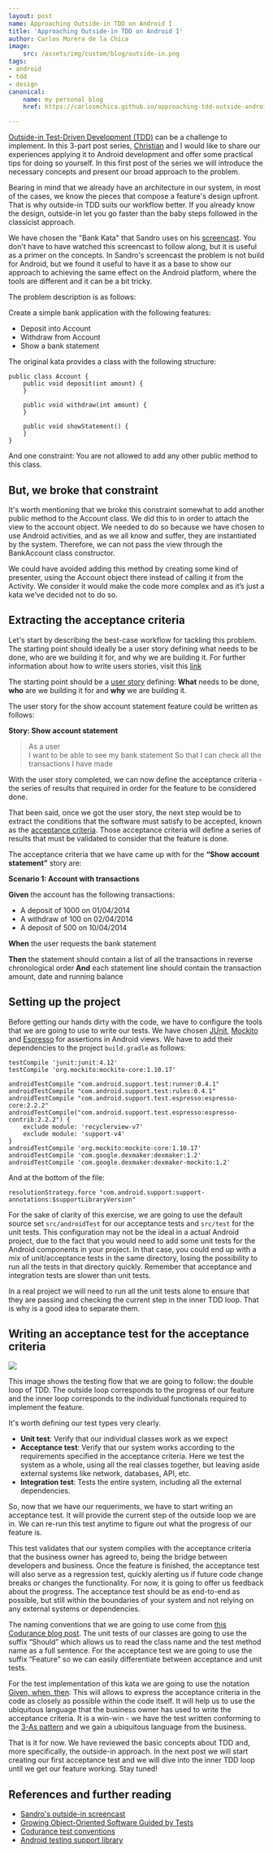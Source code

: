 ```yaml
---
layout: post
name: Approaching Outside-in TDD on Android I
title: 'Approaching Outside-in TDD on Android I'
author: Carlos Morera de la Chica
image:
    src: /assets/img/custom/blog/outside-in.png
tags: 
- android
- tdd 
- design
canonical:
    name: my personal blog
    href: https://carlosmchica.github.io/approaching-tdd-outside-android/

---
```


<a href="http://martinfowler.com/articles/mocksArentStubs.html#DrivingTdd">Outside-in Test-Driven Development (TDD)</a> can be a challenge to implement. In this 3-part post series, <a href="https://twitter.com/panavtec">Christian</a> and I would like to share our experiences applying it to Android development and offer some practical tips for doing so yourself. In this first post of the series we will introduce the necessary concepts and present our broad approach to the problem.

Bearing in mind that we already have an architecture in our system, in most of the cases, we know the pieces that compose a feature's design upfront. That is why outside-in TDD suits our workflow better. If you already know the design, outside-in let you go faster than the baby steps followed in the classicist approach.

We have chosen the "Bank Kata" that Sandro uses on his <a href="/videos/2015/05/12/outside-in-tdd-part-1/">screencast</a>. You don't have to have watched this screencast to follow along, but it is useful as a primer on the concepts. In Sandro's screencast the problem is not build for Android, but we found it useful to have it as a base to show our approach to achieving the same effect on the Android platform, where the tools are different and it can be a bit tricky.

The problem description is as follows:

Create a simple bank application with the following features:

<ul>
<li>Deposit into Account</li>
<li>Withdraw from Account</li>
<li>Show a bank statement</li>
</ul>

The original kata provides a class with the following structure:

````
public class Account {
    public void deposit(int amount) {
    }

    public void withdraw(int amount) {
    }

    public void showStatement() {
    }
}
````

And one constraint: You are not allowed to add any other public method to this class.

## But, we broke that constraint

It's worth mentioning that we broke this constraint somewhat to add another public method to the Account class. We did this to in order to attach the view to the account object. We needed to do so because we have chosen to use Android activities, and as we all know and suffer, they are instantiated by the system. Therefore, we can not pass the view through the BankAccount class constructor.

We could have avoided adding this method by creating some kind of presenter, using the Account object there instead of calling it from the Activity. We consider it would make the code more complex and as it’s just a kata we’ve decided not to do so.

## Extracting the acceptance criteria
Let's start by describing the best-case workflow for tackling this problem. The starting point should ideally be a user story defining what needs to be done, who are we building it for, and why we are building it. For further information about how to write users stories, visit this <a href="https://sprint.ly/blog/agile-user-stories/?utm_content=buffer2dda2">link</a>

The starting point should be a <a href="http://dannorth.net/whats-in-a-story/">user story</a> defining: <b>What</b> needs to be done, <b>who</b> are we building it for and <b>why</b> we are building it.

The user story for the show account statement feature could be written as follows:

<b>Story: Show account statement</b>  

> As a user  
> I want to be able to see my bank statement
> So that I can check all the transactions I have made

With the user story completed, we can now define the acceptance criteria - the series of results that required in order for the feature to be considered done.

That been said, once we got the user story, the next step would be to extract the conditions that the software must satisfy to be accepted, known as the <a href="http://www.seguetech.com/blog/2013/03/25/characteristics-good-agile-acceptance-criteria">acceptance criteria</a>. Those acceptance criteria will define a series of results that must be validated to consider that the feature is done.

<a name="acceptance-criteria"></a>

The acceptance criteria that we have came up with for the <b>“Show account statement”</b> story are:

<b>Scenario 1: Account with transactions</b>

<b>Given</b> the account has the following transactions:

* A deposit of 1000 on 01/04/2014
* A withdraw of 100 on 02/04/2014
* A deposit of 500 on 10/04/2014

<b>When</b> the user requests the bank statement

<b>Then</b> the statement should contain a list of all the transactions in reverse chronological order
<b>And</b> each statement line should contain the transaction amount, date and running balance


## Setting up the project

Before getting our hands dirty with the code, we have to configure the tools that we are going to use to write our tests. We have chosen <a href="http://junit.org/junit4/">JUnit</a>, <a href="http://mockito.org/">Mockito</a> and <a href="https://google.github.io/android-testing-support-library/docs/espresso/">Espresso</a> for assertions in Android views. We have to add their dependencies to the project `build.gradle` as follows:

````
testCompile 'junit:junit:4.12'
testCompile 'org.mockito:mockito-core:1.10.17'

androidTestCompile "com.android.support.test:runner:0.4.1"
androidTestCompile "com.android.support.test:rules:0.4.1"
androidTestCompile "com.android.support.test.espresso:espresso-core:2.2.2"
androidTestCompile("com.android.support.test.espresso:espresso-contrib:2.2.2") {
    exclude module: 'recyclerview-v7'
    exclude module: 'support-v4'
}
androidTestCompile 'org.mockito:mockito-core:1.10.17'
androidTestCompile 'com.google.dexmaker:dexmaker:1.2'
androidTestCompile 'com.google.dexmaker:dexmaker-mockito:1.2'
````

And at the bottom of the file:

````
resolutionStrategy.force "com.android.support:support-annotations:$supportLibraryVersion"
````


For the sake of clarity of this exercise, we are going to use the default source set `src/androidTest` for our acceptance tests and `src/test` for the unit tests. This configuration may not be the ideal in a actual Android project, due to the fact that you would need to add some unit tests for the Android components in your project. In that case, you could end up with a mix of unit/acceptance tests in the same directory, losing the possibility to run all the tests in that directory quickly. Remember that acceptance and integration tests are slower than unit tests.

In a real project we will need to run all the unit tests alone to ensure that they are passing and checking the current step in the inner TDD loop. That is why is a good idea to separate them.

## Writing an acceptance test for the acceptance criteria

<img src="{{ site.baseurl }}/assets/img/custom/blog/outside-in.png" class="img-responsive"/>

This image shows the testing flow that we are going to follow: the double loop of TDD. The outside loop corresponds to the progress of our feature and the inner loop corresponds to the individual functionals required to implement the feature.

It's worth defining our test types very clearly.
<ul>
<li><b>Unit test</b>: Verify that our individual classes work as we expect</li>
<li><b>Acceptance test</b>: Verify that our system works according to the requirements specified in the acceptance criteria. Here we test the system as a whole, using all the real classes together, but leaving aside external systems like network, databases, API, etc.</li>
<li><b>Integration test</b>: Tests the entire system, including all the external dependencies.</li>
</ul>
So, now that we have our requeriments, we have to start writing an acceptance test. It will provide the current step of the outside loop we are in. We can re-run this test anytime to figure out what the progress of our feature is.

This test validates that our system complies with the acceptance criteria that the business owner has agreed to, being the bridge between developers and business. Once the feature is finished, the acceptance test will also serve as a regression test, quickly alerting us if future code change breaks or changes the functionality. For now, it is going to offer us feedback about the progress. The acceptance test should be as end-to-end as possible, but still within the boundaries of your system and not relying on any external systems or dependencies.

The naming conventions that we are going to use come from <a href="/2014/12/13/naming-test-classes-and-methods/">this Codurance blog post</a>. The unit tests of our classes are going to use the suffix “Should” which allows us to read the class name and the test method name as a full sentence. For the acceptance test we are going to use the suffix “Feature” so we can easily differentiate between acceptance and unit tests.

For the test implementation of this kata we are going to use the notation <a href="http://martinfowler.com/bliki/GivenWhenThen.html">Given, when, then</a>. This will allows to express the acceptance criteria in the code as closely as possible within the code itself. It will help us to use the ubiquitous language that the business owner has used to write the acceptance criteria. It is a win-win - we have the test written conforming to the <a href="http://c2.com/cgi/wiki?ArrangeActAssert">3-As pattern</a> and we gain a ubiquitous language from the business.

That is it for now. We have reviewed the basic concepts about TDD and, more specifically, the outside-in approach. In the next post we will start creating our first acceptance test and we will dive into the inner TDD loop until we get our feature working. Stay tuned!

## References and further reading
<ul>
	<li><a href="https://www.youtube.com/watch?v=XHnuMjah6ps">Sandro's outside-in screencast</a></li>
	<li><a href="http://www.growing-object-oriented-software.com/">Growing Object-Oriented Software Guided by Tests</a></li>
	<li><a href="http://codurance.com/2014/12/13/naming-test-classes-and-methods/">Codurance test conventions</a></li>
  <li><a href="http://developer.android.com/intl/es/tools/testing-support-library/index.html">Android testing support library</a></li>
</ul>
